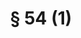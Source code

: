 ---
title: "§ 54 (1)"
draft: false
exceptions:
- info53j
memberstates:
- AT
score: 3
compensation:
- No compensation
remarks: |
 


link: ""
---
